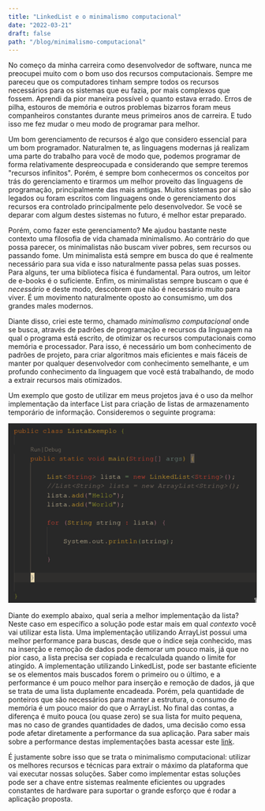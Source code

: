 ```yaml
---
title: "LinkedList e o minimalismo computacional"
date: "2022-03-21"
draft: false
path: "/blog/minimalismo-computacional"
---
```


No começo da minha carreira como desenvolvedor de software, nunca me preocupei muito com o bom uso 
dos recursos computacionais. Sempre me pareceu que os computadores tinham sempre todos os recursos
necessários para os sistemas que eu fazia, por mais complexos que fossem. Aprendi da pior maneira 
possível o quanto estava errado. Erros de pilha, estouros de memória e outros problemas bizarros 
foram meus companheiros constantes durante meus primeiros anos de carreira. E tudo isso me fez mudar
o meu modo de programar para melhor.

Um bom gerenciamento de recursos é algo que considero essencial para um bom programador. Naturalmen
te, as linguagens modernas já realizam uma parte do trabalho para você de modo que, podemos programar 
de forma relativamente despreocupada e considerando que sempre teremos "recursos infinitos". Porém, 
é sempre bom conhecermos os conceitos por trás do gerenciamento e tirarmos um melhor proveito
das linguagens de programação, principalmente das mais antigas. Muitos sistemas por aí são legados
ou foram escritos com linguagens onde o gerenciamento dos recursos era controlado principalmente pelo 
desenvolvedor. Se você se deparar com algum destes sistemas no futuro, é melhor estar preparado.

Porém, como fazer este gerenciamento? Me ajudou bastante neste contexto uma filosofia de vida chamada 
minimalismo. Ao contrário do que possa parecer, os minimalistas não buscam viver pobres, sem recursos 
ou passando fome. Um minimalista está sempre em busca do que é realmente necessário para sua vida e 
isso naturalmente passa pelas suas posses. Para alguns, ter uma biblioteca física é fundamental. 
Para outros, um leitor de e-books é o suficiente. Enfim, os minimalistas sempre buscam o que é
*necessário* e deste modo, descobrem que não é necessário muito para viver. É um movimento naturalmente 
oposto ao consumismo, um dos grandes males modernos. 

Diante disso, criei este termo, chamado _minimalismo computacional_ onde se busca, através de padrões 
de programação e recursos da linguagem na qual o programa está escrito, de otimizar os recursos
computacionais como memória e processador. Para isso, é necessário um bom conhecimento de padrões de
projeto, para criar algoritmos mais eficientes e mais fáceis de manter por qualquer desenvolvedor
com conhecimento semelhante, e um profundo conhecimento da linguagem que você está trabalhando, de 
modo a extrair recursos mais otimizados. 

Um exemplo que gosto de utilizar em meus projetos java é o uso da melhor implementação da interface
List para criação de listas de armazenamento temporário de informação. Consideremos o seguinte programa:

![Exemplo do uso de listas em Java](../images/exemplo.png)

Diante do exemplo abaixo, qual seria a melhor implementação da lista? Neste caso em específico a 
solução pode estar mais em qual *contexto* você vai utilizar esta lista. Uma implementação utilizando
ArrayList possui uma melhor performance para buscas, desde que o índice seja conhecido, mas na 
inserção e remoção de dados pode demorar um pouco mais, já que no pior caso, a lista precisa ser copiada 
e recalculada quando o limite for atingido. A implementação utilizando LinkedList, pode ser bastante 
eficiente se os elementos mais buscados forem o primeiro ou o último, e a performance é um pouco melhor 
para inserção e remoção de dados, já que se trata de uma lista duplamente encadeada. Porém, pela 
quantidade de ponteiros que são necessários para manter a estrutura, o consumo de memória é um pouco 
maior do que o ArrayList. No final das contas, a diferença é muito pouca (ou quase zero) se sua lista 
for muito pequena, mas no caso de grandes quantidades de dados, uma decisão como essa pode afetar 
diretamente a performance da sua aplicação. Para saber mais sobre a performance destas implementações 
basta acessar este [link](https://stackoverflow.com/a/322742/4820996).

É justamente sobre isso que se trata o minimalismo computacional: utilizar os melhores recursos e 
técnicas para extrair o máximo da plataforma que vai executar nossas soluções. Saber como implementar 
estas soluções pode ser a chave entre sistemas realmente eficientes ou upgrades constantes de hardware 
para suportar o grande esforço que é rodar a aplicação proposta.
